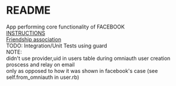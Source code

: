 # README

App performing core functionality of FACEBOOK  
[INSTRUCTIONS](https://www.theodinproject.com/lessons/ruby-on-rails-rails-final-project)  
[Friendship association](https://hackernoon.com/how-to-create-a-friendship-relation-on-rails-c01d3u4v)  
TODO: Integration/Unit Tests using guard  
NOTE:  
didn't use provider,uid in users table during omniauth user creation proscess and relay on email  
only as opposed to how it was shown in facebook's case (see self.from_omniauth in user.rb)  